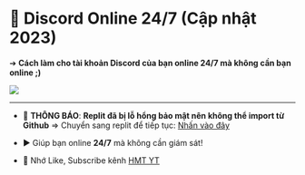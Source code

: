 # 🚀 Discord Online 24/7 (Cập nhật 2023)

➔ **Cách làm cho tài khoản Discord của bạn online 24/7 mà không cần bạn online ;)**

<img src="https://raw.githubusercontent.com/HMT2008/Discord-Online-24-7/main/image.png"/>

---
- 🛑 **THÔNG BÁO**: **Replit đã bị lỗ hổng bảo mật nên không thể import từ Github** => Chuyển sang replit để tiếp tục: [Nhấn vào đây](https://replit.com/@HMT2008/Discord-Online-247)

- ▶️ Giúp bạn online **24/7** mà không cần giám sát!

- 🔔 Nhớ Like, Subscribe kênh [HMT YT](https://www.youtube.com/channel/UCkAI9_OVMYeexK_gk2HgZZg)






